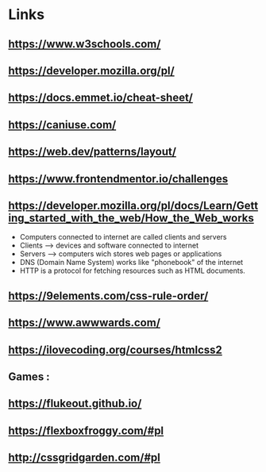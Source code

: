 # Links

## https://www.w3schools.com/
## https://developer.mozilla.org/pl/
## https://docs.emmet.io/cheat-sheet/
## https://caniuse.com/
## https://web.dev/patterns/layout/
## https://www.frontendmentor.io/challenges
## https://developer.mozilla.org/pl/docs/Learn/Getting_started_with_the_web/How_the_Web_works
* Computers connected to internet are called clients and servers
* Clients --> devices and software connected to internet
* Servers --> computers wich stores web pages or applications
* DNS (Domain Name System) works like "phonebook" of the internet
* HTTP is a protocol for fetching resources such as HTML documents.
## https://9elements.com/css-rule-order/
## https://www.awwwards.com/
## https://ilovecoding.org/courses/htmlcss2
## Games : 
## https://flukeout.github.io/
## https://flexboxfroggy.com/#pl
## http://cssgridgarden.com/#pl

